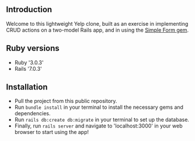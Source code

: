 ## Introduction
Welcome to this lightweight Yelp clone, built as an exercise in implementing CRUD actions on a two-model Rails app, and in using the [Simple Form gem](https://github.com/heartcombo/simple_form).

## Ruby versions
- Ruby '3.0.3'
- Rails '7.0.3'

## Installation
- Pull the project from this public repository.
- Run `bundle install` in your terminal to install the necessary gems and dependencies.
- Run `rails db:create db:migrate` in your terminal to set up the database.
- Finally, run `rails server` and navigate to 'localhost:3000' in your web browser to start using the app!
